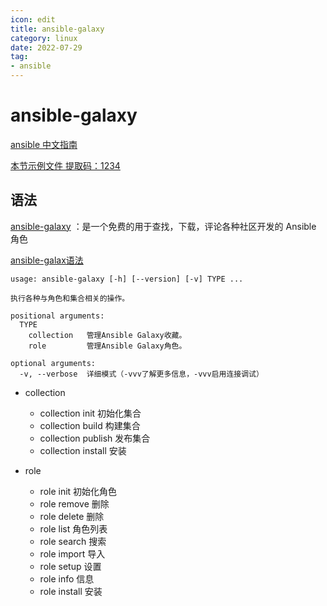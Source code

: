 ```yaml
---
icon: edit
title: ansible-galaxy
category: linux
date: 2022-07-29
tag:
- ansible
---
```



# ansible-galaxy

[ansible 中文指南](http://ansible.com.cn/docs/intro.html)

[本节示例文件 提取码：1234](https://pan.baidu.com/s/1fkosURl4HaYZALtSjKvcKg)



## 语法

[ansible-galaxy](https://galaxy.ansible.com/) ：是一个免费的用于查找，下载，评论各种社区开发的 Ansible 角色

[ansible-galax语法](https://docs.ansible.com/ansible/latest/cli/ansible-galaxy.html)

```
usage: ansible-galaxy [-h] [--version] [-v] TYPE ...

执行各种与角色和集合相关的操作。

positional arguments:
  TYPE
    collection   管理Ansible Galaxy收藏。
    role         管理Ansible Galaxy角色。

optional arguments:
  -v, --verbose  详细模式（-vvv了解更多信息，-vvv启用连接调试）
```

- collection
  - collection init 初始化集合
  - collection build 构建集合
  - collection publish 发布集合
  - collection install 安装

- role
  - role init 初始化角色
  - role remove 删除
  - role delete 删除
  - role list 角色列表
  - role search 搜索
  - role import 导入
  - role setup 设置
  - role info 信息
  - role install 安装







